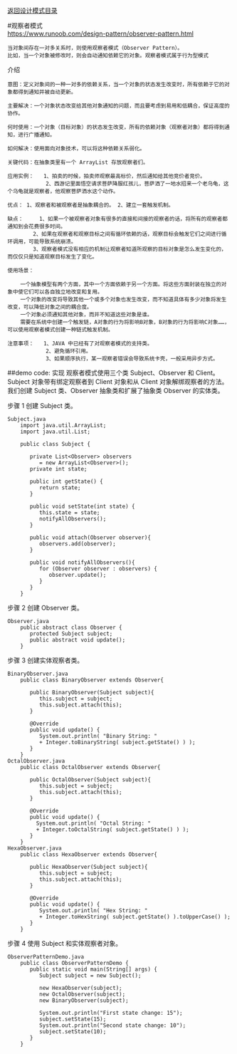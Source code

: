 <p>
    <a href="#" onclick="showITLearnPage('softdesign')">返回设计模式目录</a>
</p>

#观察者模式  	
https://www.runoob.com/design-pattern/observer-pattern.html
	
	当对象间存在一对多关系时，则使用观察者模式（Observer Pattern）。
	比如，当一个对象被修改时，则会自动通知依赖它的对象。观察者模式属于行为型模式

介绍
	
	意图：定义对象间的一种一对多的依赖关系，当一个对象的状态发生改变时，所有依赖于它的对象都得到通知并被自动更新。

	主要解决：一个对象状态改变给其他对象通知的问题，而且要考虑到易用和低耦合，保证高度的协作。

	何时使用：一个对象（目标对象）的状态发生改变，所有的依赖对象（观察者对象）都将得到通知，进行广播通知。

	如何解决：使用面向对象技术，可以将这种依赖关系弱化。

	关键代码：在抽象类里有一个 ArrayList 存放观察者们。

	应用实例： 	1、拍卖的时候，拍卖师观察最高标价，然后通知给其他竞价者竞价。 
				2、西游记里面悟空请求菩萨降服红孩儿，菩萨洒了一地水招来一个老乌龟，这个乌龟就是观察者，他观察菩萨洒水这个动作。

	优点： 1、观察者和被观察者是抽象耦合的。 2、建立一套触发机制。

	缺点： 	1、如果一个被观察者对象有很多的直接和间接的观察者的话，将所有的观察者都通知到会花费很多时间。 
			2、如果在观察者和观察目标之间有循环依赖的话，观察目标会触发它们之间进行循环调用，可能导致系统崩溃。 
			3、观察者模式没有相应的机制让观察者知道所观察的目标对象是怎么发生变化的，而仅仅只是知道观察目标发生了变化。

	使用场景：

		一个抽象模型有两个方面，其中一个方面依赖于另一个方面。将这些方面封装在独立的对象中使它们可以各自独立地改变和复用。
		一个对象的改变将导致其他一个或多个对象也发生改变，而不知道具体有多少对象将发生改变，可以降低对象之间的耦合度。
		一个对象必须通知其他对象，而并不知道这些对象是谁。
		需要在系统中创建一个触发链，A对象的行为将影响B对象，B对象的行为将影响C对象……，可以使用观察者模式创建一种链式触发机制。

	注意事项： 	1、JAVA 中已经有了对观察者模式的支持类。 
				2、避免循环引用。 
				3、如果顺序执行，某一观察者错误会导致系统卡壳，一般采用异步方式。
				

##demo code:
	实现
		观察者模式使用三个类 Subject、Observer 和 Client。Subject 对象带有绑定观察者到 Client 对象和从 Client 对象解绑观察者的方法。
		我们创建 Subject 类、Observer 抽象类和扩展了抽象类 Observer 的实体类。
	
步骤 1
	创建 Subject 类。

	Subject.java
		import java.util.ArrayList;
		import java.util.List;
		 
		public class Subject {
		   
		   private List<Observer> observers 
			  = new ArrayList<Observer>();
		   private int state;
		 
		   public int getState() {
			  return state;
		   }
		 
		   public void setState(int state) {
			  this.state = state;
			  notifyAllObservers();
		   }
		 
		   public void attach(Observer observer){
			  observers.add(observer);      
		   }
		 
		   public void notifyAllObservers(){
			  for (Observer observer : observers) {
				 observer.update();
			  }
		   }  
		}
步骤 2
	创建 Observer 类。

	Observer.java
		public abstract class Observer {
		   protected Subject subject;
		   public abstract void update();
		}
步骤 3
	创建实体观察者类。

	BinaryObserver.java
		public class BinaryObserver extends Observer{
		 
		   public BinaryObserver(Subject subject){
			  this.subject = subject;
			  this.subject.attach(this);
		   }
		 
		   @Override
		   public void update() {
			  System.out.println( "Binary String: " 
			  + Integer.toBinaryString( subject.getState() ) ); 
		   }
		}
	OctalObserver.java
		public class OctalObserver extends Observer{
		 
		   public OctalObserver(Subject subject){
			  this.subject = subject;
			  this.subject.attach(this);
		   }
		 
		   @Override
		   public void update() {
			 System.out.println( "Octal String: " 
			 + Integer.toOctalString( subject.getState() ) ); 
		   }
		}
	HexaObserver.java
		public class HexaObserver extends Observer{
		 
		   public HexaObserver(Subject subject){
			  this.subject = subject;
			  this.subject.attach(this);
		   }
		 
		   @Override
		   public void update() {
			  System.out.println( "Hex String: " 
			  + Integer.toHexString( subject.getState() ).toUpperCase() ); 
		   }
		}
步骤 4
	使用 Subject 和实体观察者对象。

	ObserverPatternDemo.java
		public class ObserverPatternDemo {
		   public static void main(String[] args) {
			  Subject subject = new Subject();
		 
			  new HexaObserver(subject);
			  new OctalObserver(subject);
			  new BinaryObserver(subject);
		 
			  System.out.println("First state change: 15");   
			  subject.setState(15);
			  System.out.println("Second state change: 10");  
			  subject.setState(10);
		   }
		}